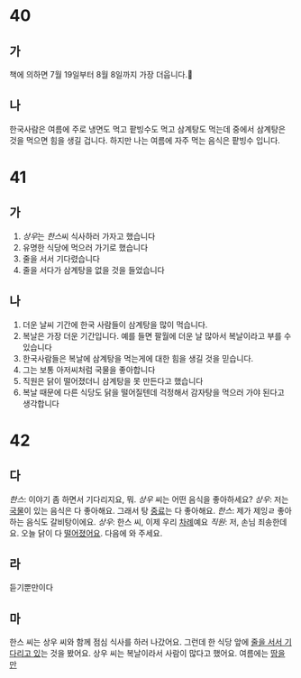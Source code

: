 # 40
## 가
책에 의하면 7월 19일부터 8월 8일까지 가장 더웁니다.
## 나
한국사람은 여름에 주로 냉면도 먹고 팥빙수도 먹고 삼계탕도 먹는데 중에서 삼계탕은 것을 먹으면 힘을 생길 겁니다. 하지만 나는 여름에 자주 먹는 음식은 팥빙수 입니다.
# 41
## 가
1. *상우*는 *한스*씨 식사하러 가자고 했습니다
2. 유명한 식당에 먹으러 가기로 했습니다
3. 줄을 서서 기다렸습니다
4. 줄을 서다가 삼계탕을 없을 것을 들었습니다
## 나
1. 더운 날씨 기간에 한국 사람들이 삼계탕을 많이 먹습니다.
2. 복날은 가장 더운 기간입니다. 예를 들면 팔월에 더운 날 많아서 복날이라고 부를 수 있습니다
3. 한국사람들은 복날에 삼계탕을 먹는게에 대한 힘을 생길 것을 믿습니다.
4. 그는 보통 아저씨처럼 국물을 좋아합니다
5. 직원은 닭이 떨어졌더니 삼계탕을 못 만든다고 했습니다
6. 복날 때문에 다른 식당도 닭을 떨어질텐데 걱정해서 감자탕을 먹으러 가야 된다고 생각합니다
# 42
## 다
*한스*: 이야기 좀 하면서 기다리지요, 뭐. *상우* 씨는 어떤 음식을 좋아하세요?
*상우*: 저는 <u>국물</u>이 있는 음식은 다 좋아해요. 그래서 탕 <u>중료</u>는 다 좋아해요.
*한스*: 제가 제잉ㄹ 좋아하는 음식도 갈비탕이에요.
*상우*: 한스 씨, 이제 우리 <u>차례</u>예요
*직원*: 저, 손님 죄송한데요. 오늘 닭이 다 <u>떨어졌어요</u>. 다음에 와 주세요.
## 라
듣기뿐만이다
## 마
한스 씨는 상우 씨와 함께 점심 식사를 하러 나갔어요. 그런데 한 식당 앞에 <u>줄을 서서 기다리고 있</u>는 것을 봤어요. 상우 씨는 복날이라서 사람이 많다고 했어요. 여름에는 <u>땀을 만</u>